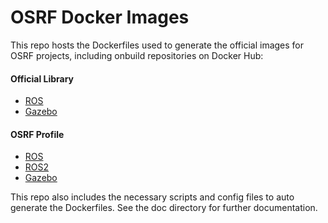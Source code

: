 # OSRF Docker Images
This repo hosts the Dockerfiles used to generate the official images for OSRF projects, including onbuild repositories on Docker Hub:

#### Official Library
* [ROS](https://registry.hub.docker.com/_/ros/)
* [Gazebo](https://registry.hub.docker.com/_/gazebo/)

#### OSRF Profile
* [ROS](https://registry.hub.docker.com/u/osrf/ros/)
* [ROS2](https://registry.hub.docker.com/u/osrf/ros2/)
* [Gazebo](https://registry.hub.docker.com/u/osrf/gazebo/)

This repo also includes the necessary scripts and config files to auto generate the Dockerfiles. See the doc directory for further documentation.
